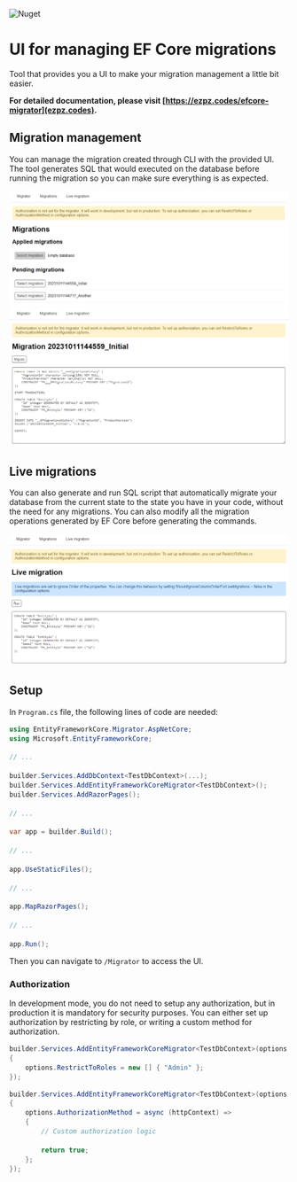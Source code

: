 ![Nuget](https://img.shields.io/nuget/v/EntityFrameworkCore.Migrator.AspNetCore) 

# UI for managing EF Core migrations

Tool that provides you a UI to make your migration management a little bit easier.  

**For detailed documentation, please visit [https://ezpz.codes/efcore-migrator](ezpz.codes).**

## Migration management

You can manage the migration created through CLI with the provided UI. The tool generates SQL that would executed on the database before running the migration so you can make sure everything is as expected.

![Migrations](https://raw.githubusercontent.com/ezpz-codes/EntityFrameworkCore.Migrator.AspNetCore/main/Screenshots/Migrations.png)
![Migration](https://raw.githubusercontent.com/ezpz-codes/EntityFrameworkCore.Migrator.AspNetCore/main/Screenshots/Migration.png)

## Live migrations

You can also generate and run SQL script that automatically migrate your database from the current state to the state you have in your code, without the need for any migrations. You can also modify all the migration operations generated by EF Core before generating the commands. 

![LiveMigrations](https://raw.githubusercontent.com/ezpz-codes/EntityFrameworkCore.Migrator.AspNetCore/main/Screenshots/LiveMigration.png)

## Setup

In `Program.cs` file, the following lines of code are needed:

```csharp
using EntityFrameworkCore.Migrator.AspNetCore;
using Microsoft.EntityFrameworkCore;

// ...

builder.Services.AddDbContext<TestDbContext>(...);
builder.Services.AddEntityFrameworkCoreMigrator<TestDbContext>();
builder.Services.AddRazorPages();

// ...

var app = builder.Build();

// ...

app.UseStaticFiles();

// ...

app.MapRazorPages();

// ...

app.Run();
```

Then you can navigate to `/Migrator` to access the UI.

### Authorization

In development mode, you do not need to setup any authorization, but in production it is mandatory for security purposes. You can either set up authorization by restricting by role, or writing a custom method for authorization.

```csharp
builder.Services.AddEntityFrameworkCoreMigrator<TestDbContext>(options =>
{
    options.RestrictToRoles = new [] { "Admin" };
});
```

```csharp
builder.Services.AddEntityFrameworkCoreMigrator<TestDbContext>(options =>
{
    options.AuthorizationMethod = async (httpContext) =>
    {
        // Custom authorization logic

        return true;
    };
});
```
